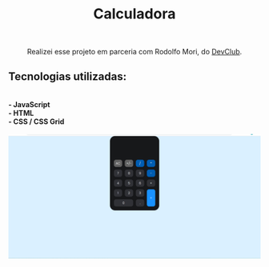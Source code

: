 <h1 align=center> Calculadora </h1>
<br>
<p align=center> Realizei esse projeto em parceria com Rodolfo Mori, do <a href="https://plataforma.devclub.com.br"/>DevClub</a>. </p>
<h2> Tecnologias utilizadas: </h2>
  <br>
  <b>- JavaScript <br>
  - HTML <br>
  - CSS / CSS Grid
  </b><br><br>
<img src= "https://raw.githubusercontent.com/raquelferreira1/Calculadora-JS-e-CSS-Display-Grid/62d6656dd092356777ef9489e74a40bdb719ca9b/print-calc.png">

